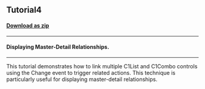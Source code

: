 ## Tutorial4
#### [Download as zip](https://grapecity.github.io/DownGit/#/home?url=https://github.com/GrapeCity/ComponentOne-WinForms-Samples/tree/master/NetFramework\List\VB\Tutorials\Tutorial4)
____
#### Displaying Master-Detail Relationships.
____
This tutorial demonstrates how to link multiple C1List and C1Combo controls using the Change event to trigger related actions. This technique is particularly useful for displaying master-detail relationships. 







